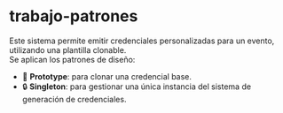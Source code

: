 # trabajo-patrones 
Este sistema permite emitir credenciales personalizadas para un evento, utilizando una plantilla clonable.  
Se aplican los patrones de diseño:

- 🧬 **Prototype**: para clonar una credencial base.
- 🔒 **Singleton**: para gestionar una única instancia del sistema de generación de credenciales.

